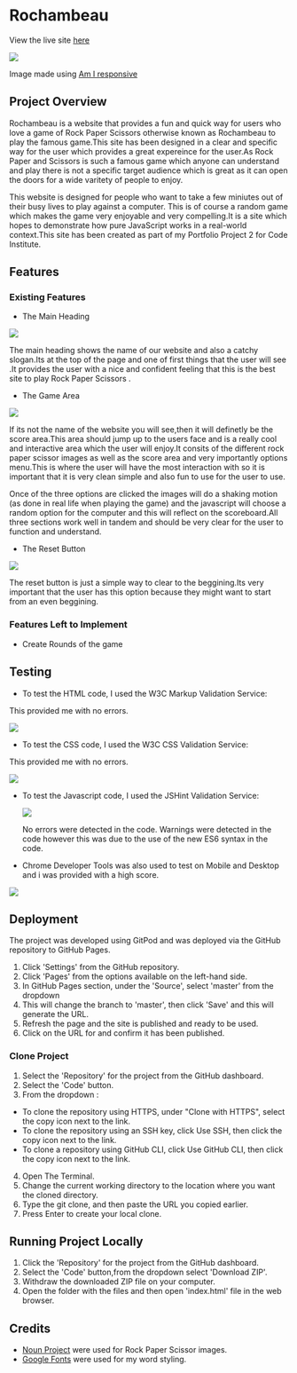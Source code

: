 #   Rochambeau

View the live site [here](https://ibrahimali31.github.io/Rochambeau/) 

<img src= "assets/images/testing/am-i-responsive.png">

Image made using [Am I responsive](http://ami.responsivedesign.is/)

## Project Overview 

Rochambeau is a website that provides a fun and quick way for users who love a game of Rock Paper Scissors otherwise known as Rochambeau to play the famous game.This site has been designed in a clear and specific way for the user which provides 
a great expereince for the user.As Rock Paper and Scissors is such a famous game which anyone can understand and play there is not a specific target audience which is great as it can open the doors for a wide varitety of people to enjoy.

This website is designed for people who want to take a few miniutes out of their busy lives to play against a computer.
This is of course a random game which makes the game very enjoyable and very compelling.It is a site which hopes to demonstrate how pure JavaScript works in a real-world context.This site has been created as part of my Portfolio Project 2 for Code Institute.

## Features 

### Existing Features

* The Main Heading 

<img src="assets/images/testing/heading.png">

The main heading shows the name of our website and also a catchy slogan.Its at the top 
of the page and one of first things that the user will see .It provides the user with a
nice and confident feeling that this is the best site to play Rock Paper Scissors .

* The Game Area

<img src="assets/images/testing/score area.png">

If its not the name of the website you will see,then it will definetly be the score area.This 
area should jump up to the users face and is a really cool and interactive area which the user
will enjoy.It consits of the different rock paper scissor images as well as the score area and 
very importantly options menu.This is where the user will have the most interaction with so it 
is important that it is very clean simple and also fun to use for the user to use.

Once of the three options are clicked the images will do a shaking motion (as done in real life when
playing the game) and the javascript will choose a  random option for the computer and this will reflect 
on the scoreboard.All three sections work well in tandem and should be very clear for the user to function
and understand.

* The Reset Button 

<img src="assets/images/testing/reset.png">

The reset button is just a simple way to clear to the beggining.Its very important that the user has this option
because they might want to start from an even beggining.

### Features Left to Implement 

* Create  Rounds of the game

## Testing 

* To test the HTML code, I used the W3C Markup Validation Service:

 This provided me with no errors.

<img src="assets/images/testing/html-validation.png">


* To test the CSS code, I used the W3C CSS Validation Service:

 This provided me with no errors.

 <img src="assets/images/testing/css-validation.png">

 * To test the Javascript code, I used the JSHint Validation Service:

   <img src="assets/images/testing/js-validation.png">

   No errors were detected in the code. Warnings were detected in the code however this was due to the use of the new ES6 syntax in the code.


  * Chrome Developer Tools was also used to test on Mobile and Desktop and i was provided with a high score.

  <img src="assets/images/testing/lighthouse score.png">

  ## Deployment

  The project was developed using GitPod and was deployed via the GitHub repository to GitHub Pages.

  1.  Click 'Settings' from the GitHub repository.
  2.  Click 'Pages' from the options available on the left-hand side.
  3.  In GitHub Pages section, under the 'Source', select 'master' from the dropdown
  4.  This will change the branch to 'master', then click 'Save' and this will generate the URL.
  5.  Refresh the page and the site is published and ready to be used.
  6.  Click on the URL for and confirm it has been published.

  ### Clone Project 

  1. Select the 'Repository' for the project from the GitHub dashboard.
  2. Select the 'Code' button. 
  3. From the dropdown :
  - To clone the repository using HTTPS, under "Clone with HTTPS", select the copy icon next to the link.
  - To clone the repository using an SSH key, click Use SSH, then click the copy icon next to the link.
  - To clone a repository using GitHub CLI, click Use GitHub CLI, then click the copy icon next to the link.

  4. Open The Terminal.
  5. Change the current working directory to the location where you want the cloned directory.
  6. Type the git clone, and then paste the URL you copied earlier.
  7. Press Enter to create your local clone.

  ## Running Project Locally

  1. Click the 'Repository' for the project from the GitHub dashboard.
  2. Select the 'Code' button,from the dropdown select 'Download ZIP'.
  3. Withdraw the downloaded ZIP file on your computer.
  4. Open the folder with the files and then open 'index.html' file in the web browser.

  ## Credits 

  - [Noun Project](https://thenounproject.com/) were used for Rock Paper Scissor images.
  - [Google Fonts](https://fonts.google.com/) were used for my word styling.





